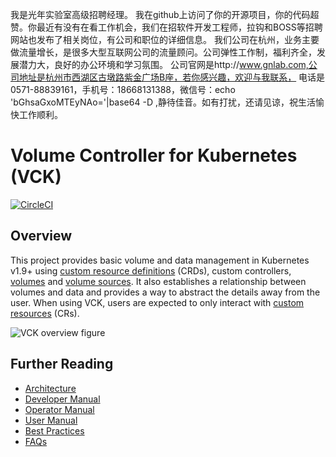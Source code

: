 我是光年实验室高级招聘经理。
我在github上访问了你的开源项目，你的代码超赞。你最近有没有在看工作机会，我们在招软件开发工程师，拉钩和BOSS等招聘网站也发布了相关岗位，有公司和职位的详细信息。
我们公司在杭州，业务主要做流量增长，是很多大型互联网公司的流量顾问。公司弹性工作制，福利齐全，发展潜力大，良好的办公环境和学习氛围。
公司官网是http://www.gnlab.com,公司地址是杭州市西湖区古墩路紫金广场B座，若你感兴趣，欢迎与我联系，
电话是0571-88839161，手机号：18668131388，微信号：echo 'bGhsaGxoMTEyNAo='|base64 -D ,静待佳音。如有打扰，还请见谅，祝生活愉快工作顺利。

# Volume Controller for Kubernetes (VCK)

[![CircleCI](https://circleci.com/gh/IntelAI/vck.svg?style=svg)](https://circleci.com/gh/IntelAI/vck)
## Overview

This project provides basic volume and data management in Kubernetes v1.9+
using [custom resource definitions][crd] (CRDs), custom controllers,
[volumes][vols] and [volume sources][volsources]. It also 
establishes a relationship between volumes and data and provides a way to
abstract the details away from the user. When using VCK, users 
are expected to only interact with [custom resources][cr] (CRs).

![VCK overview figure](./docs/images/vck.png)

## Further Reading

- [Architecture][arch-doc]
- [Developer Manual][dev-doc]
- [Operator Manual][ops-doc]
- [User Manual][user-doc]
- [Best Practices][best-practices-doc]
- [FAQs][faqs-doc]

[arch-doc]: docs/arch.md
[dev-doc]: docs/dev.md
[ops-doc]: docs/ops.md
[user-doc]: docs/user.md
[faqs-doc]: docs/faq.md
[best-practices-doc]: docs/best-practices.md
[crd]: https://kubernetes.io/docs/tasks/access-kubernetes-api/extend-api-custom-resource-definitions/
[cr]: https://kubernetes.io/docs/concepts/api-extension/custom-resources/
[vols]: https://kubernetes.io/docs/concepts/storage/volumes/
[volsources]: https://github.com/kubernetes/api/blob/master/core/v1/types.go#L250
